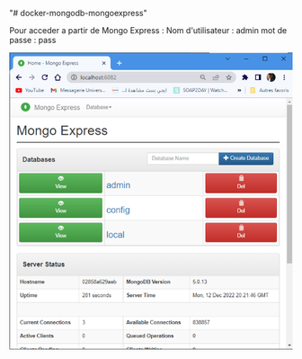 "# docker-mongodb-mongoexpress" 


Pour acceder a partir de Mongo Express :
 Nom d'utilisateur : admin
 mot de passe : pass
 
 ![alt text](https://github.com/ridaelbardai/docker-mongodb-mongoexpress/blob/main/mongo-express.png)
